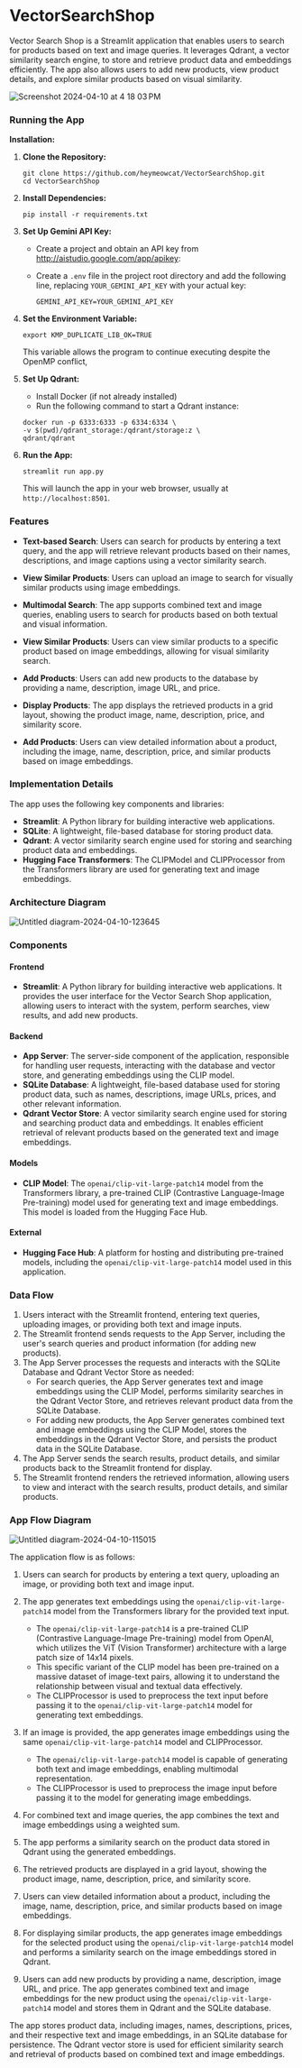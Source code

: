 # VectorSearchShop

Vector Search Shop is a Streamlit application that enables users to search for products based on text and image queries. It leverages Qdrant, a vector similarity search engine, to store and retrieve product data and embeddings efficiently. The app also allows users to add new products, view product details, and explore similar products based on visual similarity.

![Screenshot 2024-04-10 at 4 18 03 PM](https://github.com/heymeowcat/VectorSearchShop/assets/40495273/2bf6a712-40e1-4b70-928b-6cbcf94579c9)


### Running the App

**Installation:**

1.  **Clone the Repository:**

    ```
    git clone https://github.com/heymeowcat/VectorSearchShop.git
    cd VectorSearchShop
    ```

2.  **Install Dependencies:**

    ```
    pip install -r requirements.txt
    ```

3.  **Set Up Gemini API Key:**

    - Create a project and obtain an API key from http://aistudio.google.com/app/apikey:
    - Create a `.env` file in the project root directory and add the following line, replacing `YOUR_GEMINI_API_KEY` with your actual key:

      ```
      GEMINI_API_KEY=YOUR_GEMINI_API_KEY
      ```

4.  **Set the Environment Variable:**

    ```
    export KMP_DUPLICATE_LIB_OK=TRUE
    ```

    This variable allows the program to continue executing despite the OpenMP conflict,

5.  **Set Up Qdrant:**

    - Install Docker (if not already installed)
    - Run the following command to start a Qdrant instance:

    ```
    docker run -p 6333:6333 -p 6334:6334 \
    -v $(pwd)/qdrant_storage:/qdrant/storage:z \
    qdrant/qdrant
    ```

6.  **Run the App:**

    ```
    streamlit run app.py
    ```

    This will launch the app in your web browser, usually at `http://localhost:8501`.

### **Features**

- **Text-based Search**: Users can search for products by entering a text query, and the app will retrieve relevant products based on their names, descriptions, and image captions using a vector similarity search.

- **View Similar Products**: Users can upload an image to search for visually similar products using image embeddings.

- **Multimodal Search**: The app supports combined text and image queries, enabling users to search for products based on both textual and visual information.

- **View Similar Products**: Users can view similar products to a specific product based on image embeddings, allowing for visual similarity search.

- **Add Products**: Users can add new products to the database by providing a name, description, image URL, and price.

- **Display Products**: The app displays the retrieved products in a grid layout, showing the product image, name, description, price, and similarity score.

- **Add Products**: Users can view detailed information about a product, including the image, name, description, price, and similar products based on image embeddings.


### **Implementation Details**

The app uses the following key components and libraries:

- **Streamlit**: A Python library for building interactive web applications.
- **SQLite**: A lightweight, file-based database for storing product data.
- **Qdrant**: A vector similarity search engine used for storing and searching product data and embeddings.
- **Hugging Face Transformers**: The CLIPModel and CLIPProcessor from the Transformers library are used for generating text and image embeddings.

### **Architecture Diagram**

![Untitled diagram-2024-04-10-123645](https://github.com/heymeowcat/VectorSearchShop/assets/40495273/000cbadd-1fdf-4e88-b2c7-e0cf08d24348)

### Components

#### Frontend

-   **Streamlit**: A Python library for building interactive web applications. It provides the user interface for the Vector Search Shop application, allowing users to interact with the system, perform searches, view results, and add new products.

#### Backend

-   **App Server**: The server-side component of the application, responsible for handling user requests, interacting with the database and vector store, and generating embeddings using the CLIP model.
-   **SQLite Database**: A lightweight, file-based database used for storing product data, such as names, descriptions, image URLs, prices, and other relevant information.
-   **Qdrant Vector Store**: A vector similarity search engine used for storing and searching product data and embeddings. It enables efficient retrieval of relevant products based on the generated text and image embeddings.

#### Models

-   **CLIP Model**: The  `openai/clip-vit-large-patch14`  model from the Transformers library, a pre-trained CLIP (Contrastive Language-Image Pre-training) model used for generating text and image embeddings. This model is loaded from the Hugging Face Hub.

#### External

-   **Hugging Face Hub**: A platform for hosting and distributing pre-trained models, including the  `openai/clip-vit-large-patch14`  model used in this application.

### Data Flow
1.  Users interact with the Streamlit frontend, entering text queries, uploading images, or providing both text and image inputs.
2.  The Streamlit frontend sends requests to the App Server, including the user's search queries and product information (for adding new products).
3.  The App Server processes the requests and interacts with the SQLite Database and Qdrant Vector Store as needed:
    -   For search queries, the App Server generates text and image embeddings using the CLIP Model, performs similarity searches in the Qdrant Vector Store, and retrieves relevant product data from the SQLite Database.
    -   For adding new products, the App Server generates combined text and image embeddings using the CLIP Model, stores the embeddings in the Qdrant Vector Store, and persists the product data in the SQLite Database.
4.  The App Server sends the search results, product details, and similar products back to the Streamlit frontend for display.
5.  The Streamlit frontend renders the retrieved information, allowing users to view and interact with the search results, product details, and similar products.

### **App Flow Diagram**

![Untitled diagram-2024-04-10-115015](https://github.com/heymeowcat/VectorSearchShop/assets/40495273/635b75d6-6ab0-44d9-a98e-45ee2e52c940)


The application flow is as follows:
1.  Users can search for products by entering a text query, uploading an image, or providing both text and image input.
2.  The app generates text embeddings using the `openai/clip-vit-large-patch14` model from the Transformers library for the provided text input.

	-   The `openai/clip-vit-large-patch14` is a pre-trained CLIP (Contrastive Language-Image Pre-training) model from OpenAI, which utilizes the ViT (Vision Transformer) architecture with a large patch size of 14x14 pixels.
	-   This specific variant of the CLIP model has been pre-trained on a massive dataset of image-text pairs, allowing it to understand the relationship between visual and textual data effectively.
	-   The CLIPProcessor is used to preprocess the text input before passing it to the `openai/clip-vit-large-patch14` model for generating text embeddings.

3.  If an image is provided, the app generates image embeddings using the same `openai/clip-vit-large-patch14` model and CLIPProcessor.

	-   The `openai/clip-vit-large-patch14` model is capable of generating both text and image embeddings, enabling multimodal representation.
	-   The CLIPProcessor is used to preprocess the image input before passing it to the model for generating image embeddings.

4.  For combined text and image queries, the app combines the text and image embeddings using a weighted sum.
5.  The app performs a similarity search on the product data stored in Qdrant using the generated embeddings.
6.  The retrieved products are displayed in a grid layout, showing the product image, name, description, price, and similarity score.
7.  Users can view detailed information about a product, including the image, name, description, price, and similar products based on image embeddings.
8.  For displaying similar products, the app generates image embeddings for the selected product using the `openai/clip-vit-large-patch14` model and performs a similarity search on the image embeddings stored in Qdrant.
9.  Users can add new products by providing a name, description, image URL, and price. The app generates combined text and image embeddings for the new product using the `openai/clip-vit-large-patch14` model and stores them in Qdrant and the SQLite database.

The app stores product data, including images, names, descriptions, prices, and their respective text and image embeddings, in an SQLite database for persistence. The Qdrant vector store is used for efficient similarity search and retrieval of products based on combined text and image embeddings.
